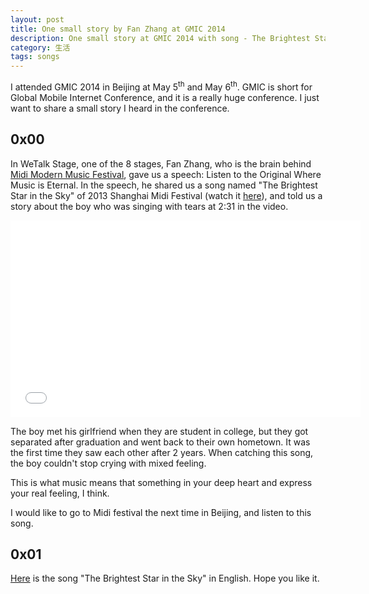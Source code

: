 ```yaml
---
layout: post 
title: One small story by Fan Zhang at GMIC 2014
description: One small story at GMIC 2014 with song - The Brightest Star in the Sky
category: 生活
tags: songs
---
```


I attended GMIC 2014 in Beijing at May 5<sup>th</sup> and May 6<sup>th</sup>.
GMIC is short for Global Mobile Internet Conference, and it is a really huge conference.
I just want to share a small story I heard in the conference.
<!--more-->

## **0x00**

In WeTalk Stage, one of the 8 stages, Fan Zhang, who is the brain behind
[Midi Modern Music Festival](http://en.wikipedia.org/wiki/Midi_Music_Festival), gave us a speech: Listen to the Original Where Music is Eternal.
In the speech, he shared us a song named "The Brightest Star in the Sky" of 2013 Shanghai Midi Festival
(watch it [here](https://www.youtube.com/watch?v=Z7qgMJCmAHs)), and told us a story about the boy
who was singing with tears at 2:31 in the video.

<iframe width="560" height="315" src="//www.youtube.com/embed/Z7qgMJCmAHs" frameborder="0" allowfullscreen></iframe>

The boy met his girlfriend when they are student in college,
but they got separated after graduation and went back to their own hometown. It was the first time they saw each other
after 2 years. When catching this song, the boy couldn't stop crying with mixed feeling.

This is what music means that something in your deep heart and express your real feeling, I think.

I would like to go to Midi festival the next time in Beijing, and listen to this song.

## **0x01**

[Here](http://smileboxx.blogspot.com/2013/08/escape-plan-brightest-star-in-night-sky.html) is the song
"The Brightest Star in the Sky" in English. Hope you like it.
